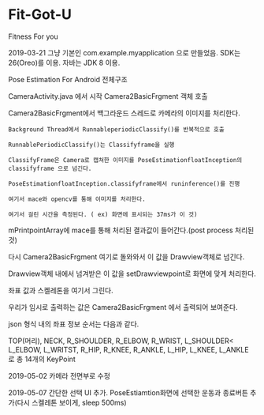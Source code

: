 # Fit-Got-U
Fitness For you

2019-03-21
그냥 기본인 com.example.myapplication 으로 만들었음.
SDK는 26(Oreo)를 이용.
자바는 JDK 8 이용.

Pose Estimation For Android 전체구조

CameraActivity.java 에서 시작 Camera2BasicFrgment 객체 호출

Camera2BasicFrgment에서 백그라운드 스레드로 카메라의 이미지를 처리한다. 

	Background Thread에서 RunnableperiodicClassify()를 반복적으로 호출
	
	RunnablePeriodicClassify()는 Classifyframe을 실행
	
	ClassifyFrame은 Camera로 캡쳐한 이미지를 PoseEstimationfloatInception의 classifyframe 으로 넘긴다. 
	
	PoseEstimationfloatInception.classifyframe에서 runinference()를 진행
	
	여기서 mace와 opencv를 통해 이미지를 처리한다. 
	
	여기서 걸린 시간을 측정된다. ( ex) 화면에 표시되는 37ms가 이 것)

mPrintpointArray에 mace를 통해 처리된 결과값이 들어간다.(post process 처리된것)

다시 Camera2BasicFrgment 여기로 돌와와서 이 값을 Drawview객체로 넘긴다. 
	
Drawview객체 내에서 넘겨받은 이 값을 setDrawviewpoint로 화면에 맞게 처리한다. 

좌표 값과 스켈레톤을 여기서 그린다. 

우리가 임시로 출력하는 값은 Camera2BasicFrgment 에서 출력되어 보여준다. 

json 형식 내의 좌표 정보 순서는 다음과 같다.

TOP(머리), NECK, R_SHOULDER, R_ELBOW, R_WRIST, L_SHOULDER< L_ELBOW, L_WRITST, R_HIP, R_KNEE, R_ANKLE, L_HIP, L_KNEE, L_ANKLE
로 총 14개의 KeyPoint

2019-05-02 카메라 전면부로 수정

2019-05-07 간단한 선택 UI 추가. PoseEstiamtion화면에 선택한 운동과 종료버튼 추가(다시 스켈레톤 보이게, sleep 500ms)
